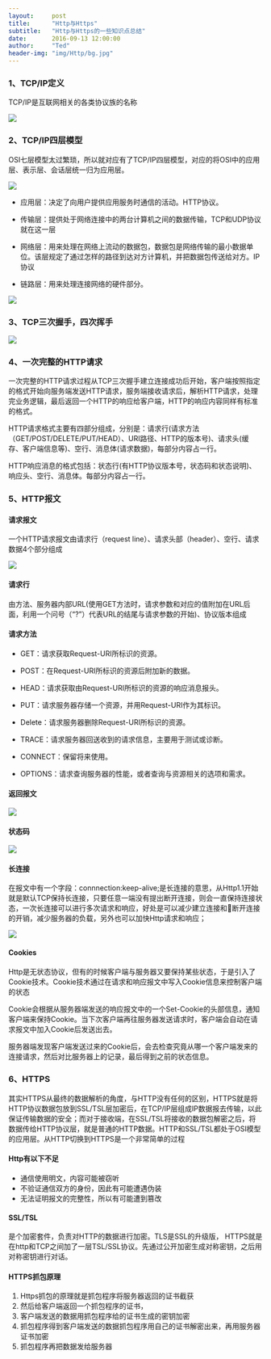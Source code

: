 ```yaml
---
layout:     post
title:      "Http与Https"
subtitle:   "Http与Https的一些知识点总结"
date:       2016-09-13 12:00:00
author:     "Ted"
header-img: "img/Http/bg.jpg"
---
```


### 1、TCP/IP定义

TCP/IP是互联网相关的各类协议族的名称

![](/img/Http/tcp.png)

### 2、TCP/IP四层模型

OSI七层模型太过繁琐，所以就对应有了TCP/IP四层模型，对应的将OSI中的应用层、表示层、会话层统一归为应用层。

![](/img/Http/OSI.png)

- 应用层：决定了向用户提供应用服务时通信的活动。HTTP协议。

- 传输层：提供处于网络连接中的两台计算机之间的数据传输，TCP和UDP协议就在这一层

- 网络层：用来处理在网络上流动的数据包，数据包是网络传输的最小数据单位。该层规定了通过怎样的路径到达对方计算机，并把数据包传送给对方。IP协议

- 链路层：用来处理连接网络的硬件部分。


![](/img/Http/model.png)

### 3、TCP三次握手，四次挥手

![](/img/Http/01.jpg)

### 4、一次完整的HTTP请求

一次完整的HTTP请求过程从TCP三次握手建立连接成功后开始，客户端按照指定的格式开始向服务端发送HTTP请求，服务端接收请求后，解析HTTP请求，处理完业务逻辑，最后返回一个HTTP的响应给客户端，HTTP的响应内容同样有标准的格式。

HTTP请求格式主要有四部分组成，分别是：请求行(请求方法（GET/POST/DELETE/PUT/HEAD）、URI路径、HTTP的版本号)、请求头(缓存、客户端信息等)、空行、消息体(请求数据)，每部分内容占一行。

HTTP响应消息的格式包括：状态行(有HTTP协议版本号，状态码和状态说明)、响应头、空行、消息体。每部分内容占一行。

### 5、HTTP报文

#### 请求报文

一个HTTP请求报文由请求行（request line）、请求头部（header）、空行、请求数据4个部分组成

![](/img/Http/request.png)

#### 请求行

由方法、服务器内部URL(使用GET方法时，请求参数和对应的值附加在URL后面，利用一个问号（“?”）代表URL的结尾与请求参数的开始)、协议版本组成

#### 请求方法

- GET：请求获取Request-URI所标识的资源。

- POST：在Request-URI所标识的资源后附加新的数据。

- HEAD：请求获取由Request-URI所标识的资源的响应消息报头。

- PUT：请求服务器存储一个资源，并用Request-URI作为其标识。

- Delete：请求服务器删除Request-URI所标识的资源。

- TRACE：请求服务器回送收到的请求信息，主要用于测试或诊断。

- CONNECT：保留将来使用。

- OPTIONS：请求查询服务器的性能，或者查询与资源相关的选项和需求。


#### 返回报文

![](/img/Http/response.png)

#### 状态码

![](/img/Http/statusCode.png)

#### 长连接

在报文中有一个字段：connnection:keep-alive;是长连接的意思，从Http1.1开始就是默认TCP保持长连接，只要任意一端没有提出断开连接，则会一直保持连接状态，一次长连接可以进行多次请求和响应，好处是可以减少建立连接和断开连接的开销，减少服务器的负载，另外也可以加快Http请求和响应；

![](/img/Http/connection.png)

#### Cookies

Http是无状态协议，但有的时候客户端与服务器又要保持某些状态，于是引入了Cookie技术。Cookie技术通过在请求和响应报文中写入Cookie信息来控制客户端的状态

Cookie会根据从服务器端发送的响应报文中的一个Set-Cookie的头部信息，通知客户端来保持Cookie。当下次客户端再往服务器发送请求时，客户端会自动在请求报文中加入Cookie后发送出去。

服务器端发现客户端发送过来的Cookie后，会去检查究竟从哪一个客户端发来的连接请求，然后对比服务器上的记录，最后得到之前的状态信息。

### 6、HTTPS

其实HTTPS从最终的数据解析的角度，与HTTP没有任何的区别，HTTPS就是将HTTP协议数据包放到SSL/TSL层加密后，在TCP/IP层组成IP数据报去传输，以此保证传输数据的安全；而对于接收端，在SSL/TSL将接收的数据包解密之后，将数据传给HTTP协议层，就是普通的HTTP数据。HTTP和SSL/TSL都处于OSI模型的应用层。从HTTP切换到HTTPS是一个非常简单的过程

#### Http有以下不足

- 通信使用明文，内容可能被窃听
- 不验证通信双方的身份，因此有可能遭遇伪装
- 无法证明报文的完整性，所以有可能遭到篡改

#### SSL/TSL

是个加密套件，负责对HTTP的数据进行加密。TLS是SSL的升级版， HTTPS就是在http和TCP之间加了一层TSL/SSL协议。先通过公开加密生成对称密钥，之后用对称密钥进行对话。

#### HTTPS抓包原理

1. Https抓包的原理就是抓包程序将服务器返回的证书截获
2. 然后给客户端返回一个抓包程序的证书，
3. 客户端发送的数据用抓包程序给的证书生成的密钥加密
4. 抓包程序得到客户端发送的数据抓包程序用自己的证书解密出来，再用服务器证书加密
5. 抓包程序再把数据发给服务器

